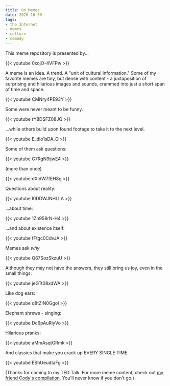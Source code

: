 ```yaml
---
title: On Memes
date: 2020-10-30
tags:
- the Internet
- memes
- culture
- comedy
---
```


This meme repository is presented by...

{{< youtube 0xojO-4VFPw >}}

A meme is an idea. A trend. A "unit of cultural information." Some of my favorite memes are tiny, but dense with content - a juxtaposition of surprising and hilarious images and sounds, crammed into just a short span of time and space.

{{< youtube CMNry4PE93Y >}}

Some were never meant to be funny.

{{< youtube rY8DSFZ08JQ >}}

...while others build upon found footage to take it to the next level.

{{< youtube E_dIo1sDA_Q >}}

Some of them ask questions:

{{< youtube G7RgN9ijwE4 >}}

(more than once)

{{< youtube dXidW7fEH8g >}}

Questions about reality:

{{< youtube I0DDWJNHLLA >}}

...about time:

{{< youtube 1Zn958rN-H4 >}}

...and about existence itself:

{{< youtube fFtgc0CdvJA >}}

Memes ask *why*

{{< youtube Q67SozSkzuU >}}

Although they may not have the answers, they still bring us joy, even in the small things:

{{< youtube jeGTt08xdWA >}}

Like dog ears:

{{< youtube q8tZIN0GgoI >}}

Elephant shrews - singing:

{{< youtube Dc6pAuRiyVo >}}

Hilarious pranks:

{{< youtube aMmAsqtGRmk >}}

And classics that make you crack up EVERY SINGLE TIME.

{{< youtube EShUeudtaFg >}}

(Thanks for coming to my TED Talk. For more meme content, check out [my friend Cody's compilation](https://palmsandpowerlines.substack.com/p/all-star-by-smash-mouth-but-its-my). You'll never know if you don't  go.)
